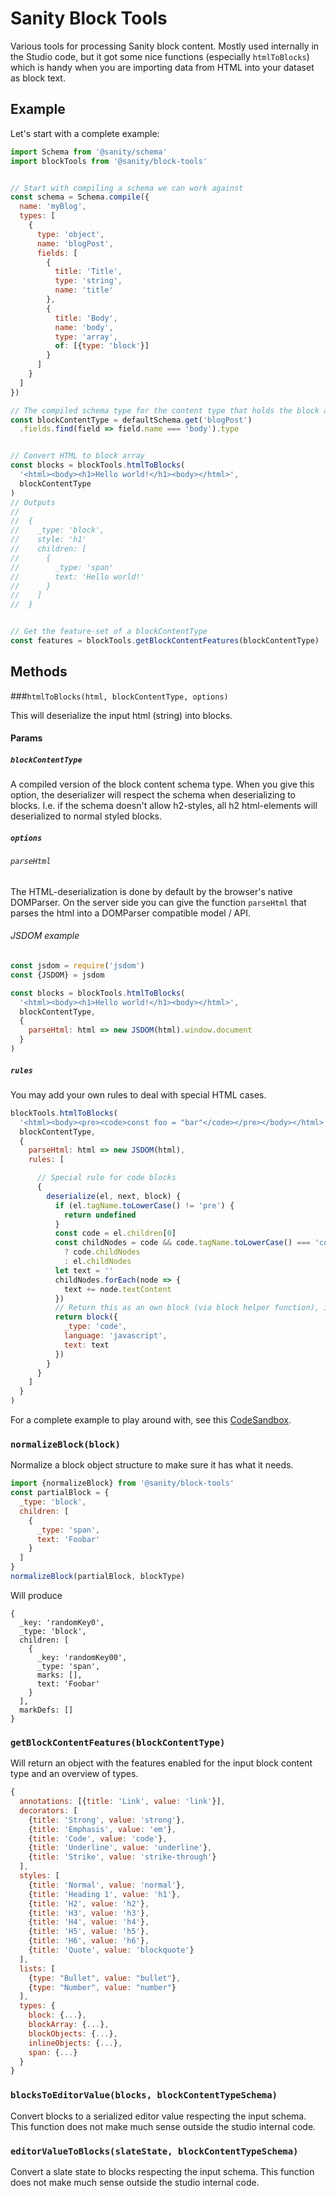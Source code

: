 # Sanity Block Tools

Various tools for processing Sanity block content. Mostly used internally in the Studio code, but it got some nice functions (especially `htmlToBlocks`) which is handy when you are importing data from HTML into your dataset as block text.

## Example

Let's start with a complete example:

```js
import Schema from '@sanity/schema'
import blockTools from '@sanity/block-tools'


// Start with compiling a schema we can work against
const schema = Schema.compile({
  name: 'myBlog',
  types: [
    {
      type: 'object',
      name: 'blogPost',
      fields: [
        {
          title: 'Title',
          type: 'string',
          name: 'title'
        },
        {
          title: 'Body',
          name: 'body',
          type: 'array',
          of: [{type: 'block'}]
        }
      ]
    }
  ]
})

// The compiled schema type for the content type that holds the block array
const blockContentType = defaultSchema.get('blogPost')
  .fields.find(field => field.name === 'body').type


// Convert HTML to block array
const blocks = blockTools.htmlToBlocks(
  '<html><body><h1>Hello world!</h1><body></html>',
  blockContentType
)
// Outputs
//
//  {
//    _type: 'block',
//    style: 'h1'
//    children: [
//      {
//        _type: 'span'
//        text: 'Hello world!'
//      }
//    ]
//  }


// Get the feature-set of a blockContentType
const features = blockTools.getBlockContentFeatures(blockContentType)

```

## Methods

###``htmlToBlocks(html, blockContentType, options)``

This will deserialize the input html (string) into blocks.

#### Params

##### ``blockContentType``

A compiled version of the block content schema type.
When you give this option, the deserializer will respect the schema when deserializing to blocks.
I.e. if the schema doesn't allow h2-styles, all h2 html-elements will deserialized to normal styled blocks.

##### ``options``

###### ``parseHtml``
The HTML-deserialization is done by default by the browser's native DOMParser.
On the server side you can give the function ``parseHtml``
that parses the html into a DOMParser compatible model / API.


###### JSDOM example

```js
const jsdom = require('jsdom')
const {JSDOM} = jsdom

const blocks = blockTools.htmlToBlocks(
  '<html><body><h1>Hello world!</h1><body></html>',
  blockContentType,
  {
    parseHtml: html => new JSDOM(html).window.document
  }
)
```

##### ``rules``

You may add your own rules to deal with special HTML cases.

```js
blockTools.htmlToBlocks(
  '<html><body><pre><code>const foo = "bar"</code></pre></body></html>',
  blockContentType,
  {
    parseHtml: html => new JSDOM(html),
    rules: [

      // Special rule for code blocks
      {
        deserialize(el, next, block) {
          if (el.tagName.toLowerCase() != 'pre') {
            return undefined
          }
          const code = el.children[0]
          const childNodes = code && code.tagName.toLowerCase() === 'code'
            ? code.childNodes
            : el.childNodes
          let text = ''
          childNodes.forEach(node => {
            text += node.textContent
          })
          // Return this as an own block (via block helper function), instead of appending it to a default block's children
          return block({
            _type: 'code',
            language: 'javascript',
            text: text
          })
        }
      }
    ]
  }
)

```

For a complete example to play around with, see this [CodeSandbox](https://codesandbox.io/s/wqzj35kq87).

### ``normalizeBlock(block)``
Normalize a block object structure to make sure it has what it needs.

```js
import {normalizeBlock} from '@sanity/block-tools'
const partialBlock = {
  _type: 'block',
  children: [
    {
      _type: 'span',
      text: 'Foobar'
    }
  ]
}
normalizeBlock(partialBlock, blockType)
```
Will produce
```
{
  _key: 'randomKey0',
  _type: 'block',
  children: [
    {
      _key: 'randomKey00',
      _type: 'span',
      marks: [],
      text: 'Foobar'
    }
  ],
  markDefs: []
}
```

### ``getBlockContentFeatures(blockContentType)``

Will return an object with the features enabled for the input block content type and an overview of types.

```js
{
  annotations: [{title: 'Link', value: 'link'}],
  decorators: [
    {title: 'Strong', value: 'strong'},
    {title: 'Emphasis', value: 'em'},
    {title: 'Code', value: 'code'},
    {title: 'Underline', value: 'underline'},
    {title: 'Strike', value: 'strike-through'}
  ],
  styles: [
    {title: 'Normal', value: 'normal'},
    {title: 'Heading 1', value: 'h1'},
    {title: 'H2', value: 'h2'},
    {title: 'H3', value: 'h3'},
    {title: 'H4', value: 'h4'},
    {title: 'H5', value: 'h5'},
    {title: 'H6', value: 'h6'},
    {title: 'Quote', value: 'blockquote'}
  ],
  lists: [
    {type: "Bullet", value: "bullet"},
    {type: "Number", value: "number"}
  ],
  types: {
    block: {...},
    blockArray: {...},
    blockObjects: {...},
    inlineObjects: {...},
    span: {...}
  }
}
```

### ``blocksToEditorValue(blocks, blockContentTypeSchema)``

Convert blocks to a serialized editor value respecting the input schema.
This function does not make much sense outside the studio internal code.


### ``editorValueToBlocks(slateState, blockContentTypeSchema)``

Convert a slate state to blocks respecting the input schema.
This function does not make much sense outside the studio internal code.
